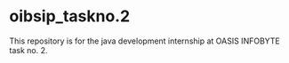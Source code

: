 # oibsip_taskno.2
This repository is for the java development internship at OASIS INFOBYTE task no. 2.
